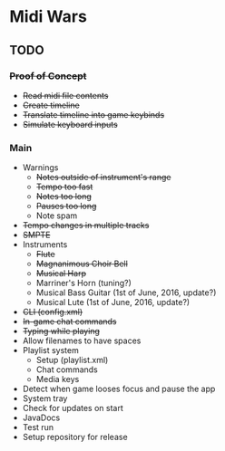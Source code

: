 # Midi Wars

## TODO

### ~~Proof of Concept~~
* ~~Read midi file contents~~
* ~~Create timeline~~
* ~~Translate timeline into game keybinds~~
* ~~Simulate keyboard inputs~~

### Main
* Warnings
  * ~~Notes outside of instrument's range~~
  * ~~Tempo too fast~~
  * ~~Notes too long~~
  * ~~Pauses too long~~
  * Note spam
* ~~Tempo changes in multiple tracks~~
* ~~SMPTE~~
* Instruments
  * ~~Flute~~
  * ~~Magnanimous Choir Bell~~
  * ~~Musical Harp~~
  * Marriner's Horn (tuning?)
  * Musical Bass Guitar (1st of June, 2016, update?)
  * Musical Lute (1st of June, 2016, update?)
* ~~CLI (config.xml)~~
* ~~In-game chat commands~~
* ~~Typing while playing~~
* Allow filenames to have spaces
* Playlist system
  * Setup (playlist.xml)
  * Chat commands
  * Media keys
* Detect when game looses focus and pause the app
* System tray
* Check for updates on start
* JavaDocs
* Test run
* Setup repository for release
